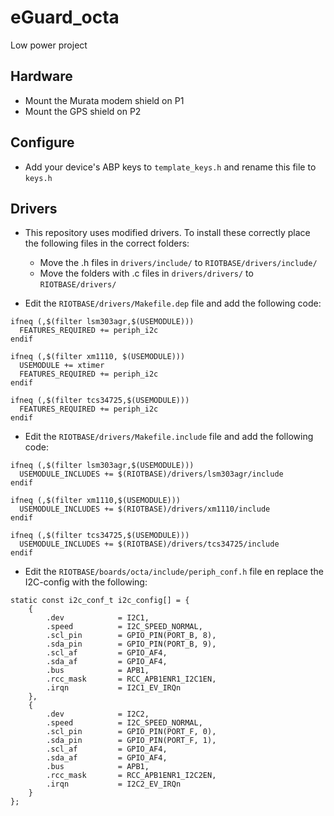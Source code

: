 # eGuard_octa
Low power project

## Hardware
- Mount the Murata modem shield on P1
- Mount the GPS shield on P2

## Configure
- Add your device's ABP keys to `template_keys.h` and rename this file to `keys.h`

## Drivers
- This repository uses modified drivers. To install these correctly place the 
	following files in the correct folders:
	- Move the .h files in `drivers/include/` to `RIOTBASE/drivers/include/`
	- Move the folders with .c files in `drivers/drivers/` to `RIOTBASE/drivers/`

- Edit the `RIOTBASE/drivers/Makefile.dep` file and add the following code:
```
ifneq (,$(filter lsm303agr,$(USEMODULE)))
  FEATURES_REQUIRED += periph_i2c
endif

ifneq (,$(filter xm1110, $(USEMODULE)))
  USEMODULE += xtimer
  FEATURES_REQUIRED += periph_i2c
endif

ifneq (,$(filter tcs34725,$(USEMODULE)))
  FEATURES_REQUIRED += periph_i2c
endif
```

- Edit the `RIOTBASE/drivers/Makefile.include` file and add the following code:
```
ifneq (,$(filter lsm303agr,$(USEMODULE)))
  USEMODULE_INCLUDES += $(RIOTBASE)/drivers/lsm303agr/include
endif

ifneq (,$(filter xm1110,$(USEMODULE)))
  USEMODULE_INCLUDES += $(RIOTBASE)/drivers/xm1110/include
endif

ifneq (,$(filter tcs34725,$(USEMODULE)))
  USEMODULE_INCLUDES += $(RIOTBASE)/drivers/tcs34725/include
endif
```

- Edit the `RIOTBASE/boards/octa/include/periph_conf.h` file en replace the I2C-config with the following:
```
static const i2c_conf_t i2c_config[] = {
    {
        .dev            = I2C1,
        .speed          = I2C_SPEED_NORMAL,
        .scl_pin        = GPIO_PIN(PORT_B, 8),
        .sda_pin        = GPIO_PIN(PORT_B, 9),
        .scl_af         = GPIO_AF4,
        .sda_af         = GPIO_AF4,
        .bus            = APB1,
        .rcc_mask       = RCC_APB1ENR1_I2C1EN,
        .irqn           = I2C1_EV_IRQn
    },
    {
        .dev            = I2C2,
        .speed          = I2C_SPEED_NORMAL,
        .scl_pin        = GPIO_PIN(PORT_F, 0),
        .sda_pin        = GPIO_PIN(PORT_F, 1),
        .scl_af         = GPIO_AF4,
        .sda_af         = GPIO_AF4,
        .bus            = APB1,
        .rcc_mask       = RCC_APB1ENR1_I2C2EN,
        .irqn           = I2C2_EV_IRQn
    }
};
```
